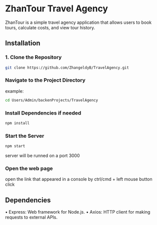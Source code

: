 # ZhanTour Travel Agency

ZhanTour is a simple travel agency application that allows users to book tours, calculate costs, and view tour history.

## Installation

### 1. Clone the Repository

```bash
git clone https://github.com/ZhangeldyB/TravelAgency.git
```

### Navigate to the Project Directory

example:

```bash
cd Users/Admin/backenProjects/TravelAgency
```

### Install Dependencies if needed

```bash
npm install
```

### Start the Server

```bash
npm start
```
server will be runned on a port 3000

### Open the web page

open the link that appeared in a console by ctrl/cmd + left mouse button click

## Dependencies
• Express: Web framework for Node.js.
• Axios: HTTP client for making requests to external APIs.